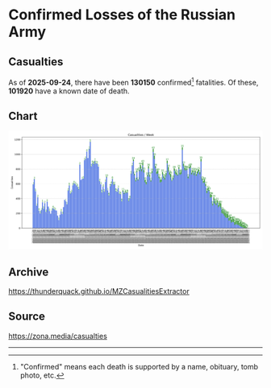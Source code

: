 
# Confirmed Losses of the Russian Army

## Casualties

As of **2025-09-24**, there have been **130150** confirmed[^1] fatalities.
Of these, **101920** have a known date of death.

## Chart

![7-Day Intervals Bar Chart](./docs/7days.svg)

## Archive

https://thunderquack.github.io/MZCasualitiesExtractor

## Source

https://zona.media/casualties

---

[^1]: "Confirmed" means each death is supported by a name, obituary, tomb photo, etc.
